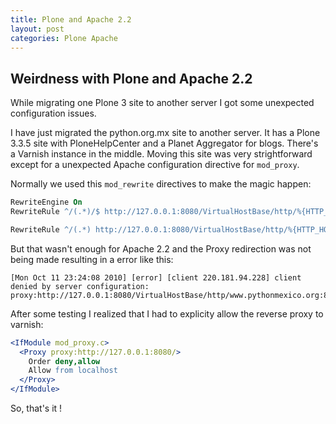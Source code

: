 ```yaml
---
title: Plone and Apache 2.2
layout: post
categories: Plone Apache
---
```


## Weirdness with Plone and Apache 2.2

While migrating one Plone 3 site to another server I got some unexpected configuration issues.

I have just migrated the python.org.mx site to another server. It has a Plone
3.3.5 site with PloneHelpCenter and a Planet Aggregator for blogs. There's a
Varnish instance in the middle. Moving this site was very strightforward
except for a unexpected Apache configuration directive for `mod_proxy`.

Normally we used this `mod_rewrite` directives to make the magic happen:

```apache
RewriteEngine On
RewriteRule ^/(.*)/$ http://127.0.0.1:8080/VirtualHostBase/http/%{HTTP_HOST}:80/PythonMexico/VirtualHostRoot/$1 [L,P]

RewriteRule ^/(.*) http://127.0.0.1:8080/VirtualHostBase/http/%{HTTP_HOST}:80/PythonMexico/VirtualHostRoot/$1 [L,P]
```

But that wasn't enough for Apache 2.2 and the Proxy redirection was not being
made resulting in a error like this:

```
[Mon Oct 11 23:24:08 2010] [error] [client 220.181.94.228] client denied by server configuration: proxy:http://127.0.0.1:8080/VirtualHostBase/http/www.pythonmexico.org:80/PythonMexico/VirtualHostRoot/
```

After some testing I realized that I had to explicity allow the reverse proxy to varnish:

```apache
<IfModule mod_proxy.c>
  <Proxy proxy:http://127.0.0.1:8080/>
    Order deny,allow
    Allow from localhost
  </Proxy>
</IfModule>
```

So, that's it !
